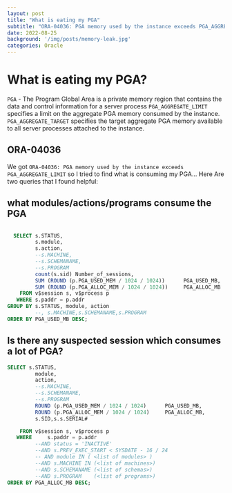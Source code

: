 ```yaml
---   
layout: post
title: "What is eating my PGA"
subtitle: "ORA-04036: PGA memory used by the instance exceeds PGA_AGGREGATE_LIMIT"
date: 2022-08-25
background: '/img/posts/memory-leak.jpg'
categories: Oracle
--- 
```


# What is eating my PGA?
`PGA` - The Program Global Area is a private memory region that contains the data and control information for a server process
`PGA_AGGREGATE_LIMIT` specifies a limit on the aggregate PGA memory consumed by the instance. 
`PGA_AGGREGATE_TARGET` specifies the target aggregate PGA memory available to all server processes attached to the instance.
## ORA-04036
We got `ORA-04036: PGA memory used by the instance exceeds PGA_AGGREGATE_LIMIT`
so I tried to find what is consuming my PGA...
Here Are two queries that I found helpful:

## what modules/actions/programs consume the PGA
```sql

  SELECT s.STATUS,
         s.module,
         s.action,
         --s.MACHINE,
         --s.SCHEMANAME,
         --s.PROGRAM
         count(s.sid) Number_of_sessions,
         SUM (ROUND (p.PGA_USED_MEM / 1024 / 1024))      PGA_USED_MB,
         SUM (ROUND (p.PGA_ALLOC_MEM / 1024 / 1024))     PGA_ALLOC_MB
    FROM v$session s, v$process p
   WHERE s.paddr = p.addr
GROUP BY s.STATUS, module, action
         --, s.MACHINE,s.SCHEMANAME,s.PROGRAM
ORDER BY PGA_USED_MB DESC;
```


## Is there any suspected session which consumes a lot of PGA?
```sql
SELECT s.STATUS,
         module,
         action,
         --s.MACHINE,
         --s.SCHEMANAME,
         --s.PROGRAM
         ROUND (p.PGA_USED_MEM / 1024 / 1024)      PGA_USED_MB,
         ROUND (p.PGA_ALLOC_MEM / 1024 / 1024)     PGA_ALLOC_MB,
         s.SID,s.s.SERIAL#

    FROM v$session s, v$process p
   WHERE     s.paddr = p.addr
         --AND status = 'INACTIVE'
         --AND s.PREV_EXEC_START < SYSDATE - 16 / 24
         -- AND module IN ( <list of modules> )
         --AND s.MACHINE IN (<list of machines>)
         --AND s.SCHEMANAME (<list of schemas>)
         --AND s.PROGRAM    (<list of programs>)
ORDER BY PGA_ALLOC_MB DESC;
```
